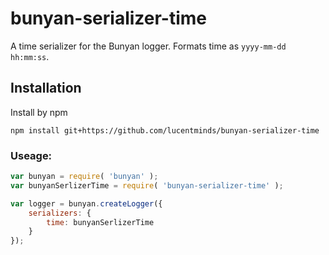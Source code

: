 # bunyan-serializer-time
A time serializer for the Bunyan logger. Formats time as `yyyy-mm-dd hh:mm:ss`.

## Installation
Install by npm

```shell
npm install git+https://github.com/lucentminds/bunyan-serializer-time
```

### Useage:

```js
var bunyan = require( 'bunyan' );
var bunyanSerlizerTime = require( 'bunyan-serializer-time' );

var logger = bunyan.createLogger({
    serializers: {
        time: bunyanSerlizerTime
    }
});
```